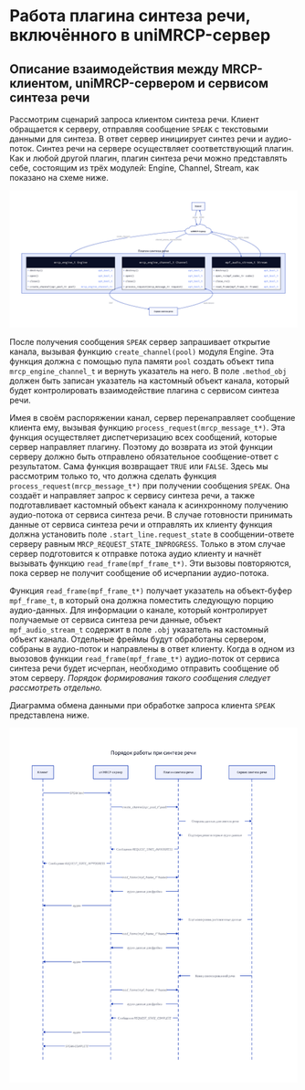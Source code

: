 # Работа плагина синтеза речи, включённого в uniMRCP-сервер

## Описание взаимодействия между MRCP-клиентом, uniMRCP-сервером и сервисом синтеза речи
Рассмотрим сценарий запроса клиентом синтеза речи. Клиент обращается к серверу, отправляя сообщение ```SPEAK``` с текстовыми данными для синтеза. В ответ сервер инициирует синтез речи и аудио-поток. Синтез речи на сервере осуществляет соответствующий плагин. Как и любой другой плагин, плагин синтеза речи можно представлять себе, состоящим из трёх модулей: Engine, Channel, Stream, как показано на схеме ниже.

![x](Server.png)

После получения сообщения ```SPEAK``` сервер запрашивает открытие канала, вызывая функцию ```create_channel(pool)``` модуля Engine. Эта функция должна с помощью пула памяти ```pool``` создать объект типа ```mrcp_engine_channel_t``` и вернуть указатель на него. В поле ```.method_obj``` должен быть записан указатель на кастомный объект канала, который будет контролировать взаимодействие плагина с сервисом синтеза речи.

Имея в своём распоряжении канал, сервер перенаправляет сообщение клиента ему, вызывая функцию ```process_request(mrcp_message_t*)```. Эта функция осуществляет диспетчеризацию всех сообщений, которые сервер направляет плагину. Поэтому до возврата из этой функции серверу должно быть отправлено обязательное сообщение-ответ с результатом. Сама функция возвращает ```TRUE``` или ```FALSE```. Здесь мы рассмотрим только то, что должна сделать функция ```process_request(mrcp_message_t*)``` при получении сообщения ```SPEAK```. Она создаёт и направляет запрос к сервису синтеза речи, а также подготавливает кастомный объект канала к асинхронному получению аудио-потока от сервиса синтеза речи. В случае готовности принимать данные от сервиса синтеза речи и отправлять их клиенту функция должна установить поле ```.start_line.request_state``` в сообщении-ответе серверу равным ```MRCP_REQUEST_STATE_INPROGRESS```. Только в этом случае сервер подготовится к отправке потока аудио клиенту и начнёт вызывать функцию ```read_frame(mpf_frame_t*)```. Эти вызовы повторяются, пока сервер не получит сообщение об исчерпании аудио-потока.

Функция ```read_frame(mpf_frame_t*)``` получает указатель на объект-буфер ```mpf_frame_t```, в который она должна поместить следующую порцию аудио-данных. Для информации о канале, который контролирует получаемые от сервиса синтеза речи данные, объект ```mpf_audio_stream_t``` содержит в поле ```.obj``` указатель на кастомный объект канала. Отдельные фреймы будут обработаны сервером, собраны в аудио-поток и направлены в ответ клиенту. Когда в одном из выозовов функции ```read_frame(mpf_frame_t*)``` аудио-поток от сервиса синтеза речи будет исчерпан, необходимо отправить сообщение об этом серверу. *Порядок формирования такого сообщения следует рассмотреть отдельно.*

Диаграмма обмена данными при обработке запроса клиента ```SPEAK``` представлена ниже.

![](SpeakSequence.png)
